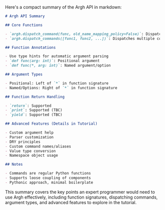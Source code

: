 Here's a compact summary of the Argh API in markdown:

```markdown
# Argh API Summary

## Core Functions

- `argh.dispatch_command(func, old_name_mapping_policy=False)`: Dispatches a single command
- `argh.dispatch_commands([func1, func2, ...])`: Dispatches multiple commands

## Function Annotations

- Use type hints for automatic argument parsing
- `def func(arg: int)`: Positional argument
- `def func(*, arg: int)`: Named argument/option

## Argument Types

- Positional: Left of `*` in function signature
- Named/Options: Right of `*` in function signature

## Function Return Handling

- `return`: Supported
- `print`: Supported (TBC)
- `yield`: Supported (TBC)

## Advanced Features (Details in Tutorial)

- Custom argument help
- Parser customization
- DRY principles
- Custom command names/aliases
- Value type conversion
- Namespace object usage

## Notes

- Commands are regular Python functions
- Supports loose coupling of components
- Pythonic approach, minimal boilerplate
```

This summary covers the key points an expert programmer would need to use Argh effectively, including function signatures, dispatching commands, argument types, and advanced features to explore in the tutorial.

